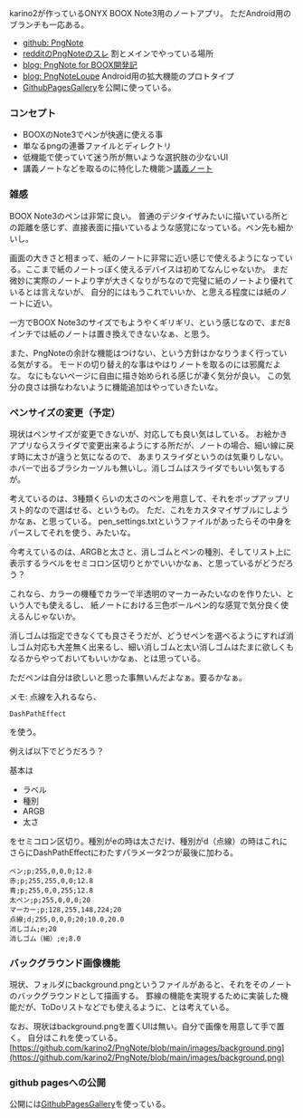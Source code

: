 karino2が作っているONYX BOOX Note3用のノートアプリ。
ただAndroid用のブランチも一応ある。

- [github: PngNote](https://github.com/karino2/PngNote)
- [redditのPngNoteのスレ](https://www.reddit.com/r/Onyx_Boox/comments/p5hygq/pngnote_for_boox_note_app_for_boox_device_only/) 割とメインでやっている場所
- [blog: PngNote for BOOX開発記](https://karino2.github.io/2021/07/23/pngnote_for_boox.html)
- [blog: PngNoteLoupe](https://karino2.github.io/2021/08/19/pngnoteloupe.html) Android用の拡大機能のプロトタイプ
- [GithubPagesGallery](GithubPagesGallery.md)を公開に使っている。

### コンセプト

- BOOXのNote3でペンが快適に使える事
- 単なるpngの連番ファイルとディレクトリ
- 低機能で使っていて迷う所が無いような選択肢の少ないUI
- 講義ノートなどを取るのに特化した機能＞[講義ノート](%E8%AC%9B%E7%BE%A9%E3%83%8E%E3%83%BC%E3%83%88.md)

### 雑感

BOOX Note3のペンは非常に良い。
普通のデジタイザみたいに描いている所との距離を感じず、直接表面に描いているような感覚になっている。ペン先も細かいし。

画面の大きさと相まって、紙のノートに非常に近い感じで使えるようになっている。ここまで紙のノートっぽく使えるデバイスは初めてなんじゃないか。
まだ微妙に実際のノートより字が大きくなりがちなので完璧に紙のノートより優れているとは言えないが、
自分的にはもうこれでいいか、と思える程度には紙のノートに近い。

一方でBOOX Note3のサイズでもようやくギリギリ、という感じなので、まだ8インチでは紙のノートは置き換えできないなぁ、と思う。

また、PngNoteの余計な機能はつけない、という方針はかなりうまく行っている気がする。
モードの切り替え的な事はやはりノートを取るのには邪魔だよな。
なにもないページに自由に描き始められる感じが凄く気分が良い。
この気分の良さは損なわないように機能追加はやっていきたいな。

### ペンサイズの変更（予定）

現状はペンサイズが変更できないが、対応しても良い気はしている。
お絵かきアプリならスライダで変更出来るようにする所だが、ノートの場合、細い線に戻す時に太さが違うと気になるので、
あまりスライダというのは気乗りしない。ホバーで出るブラシカーソルも無いし。消しゴムはスライダでもいい気もするが。

考えているのは、3種類くらいの太さのペンを用意して、それをポップアップリスト的なので選ばせる、というもの。
ただ、これをカスタマイザブルにしようかなぁ、と思っている。
pen_settings.txtというファイルがあったらその中身をパースしてそれを使う、みたいな。

今考えているのは、ARGBと太さと、消しゴムとペンの種別、そしてリスト上に表示するラベルをセミコロン区切りとかでいいかなぁ、と思っているがどうだろう？

これなら、カラーの機種でカラーで半透明のマーカーみたいなのを作りたい、という人でも使えるし、
紙ノートにおける三色ボールペン的な感覚で気分良く使えるんじゃないか。

消しゴムは指定できなくても良さそうだが、どうせペンを選べるようにすれば消しゴム対応も大差無く出来るし、細い消しゴムと太い消しゴムはたまに欲しくもなるからやっておいてもいいかなぁ、とは思っている。

ただペンは自分は欲しいと思った事無いんだよなぁ。要るかなぁ。

メモ: 点線を入れるなら、

```
DashPathEffect
```

を使う。

 例えば以下でどうだろう？

基本は

- ラベル
- 種別
- ARGB
- 太さ

をセミコロン区切り。種別がeの時は太さだけ、種別がd（点線）の時はこれにさらにDashPathEffectにわたすパラメータ2つが最後に加わる。

```
ペン;p;255,0,0,0;12.8
赤;p;255,255,0,0;12.8
青;p;255,0,0,255;12.8
太ペン;p;255,0,0,0;20
マーカー;p;128,255,148,224;20
点線;d;255,0,0,0;20;10.0,20.0
消しゴム;e;20
消しゴム（細）;e;8.0
```

### バックグラウンド画像機能

現状、フォルダにbackground.pngというファイルがあると、それをそのノートのバックグラウンドとして描画する。
罫線の機能を実現するために実装した機能だが、ToDoリストなどでも使えるように、とは考えている。

なお、現状はbackground.pngを置くUIは無い。自分で画像を用意して手で置く。
自分はこれを使っている。 [https://github.com/karino2/PngNote/blob/main/images/background.png](https://github.com/karino2/PngNote/blob/main/images/background.png)

### github pagesへの公開

公開には[GithubPagesGallery](GithubPagesGallery.md)を使っている。